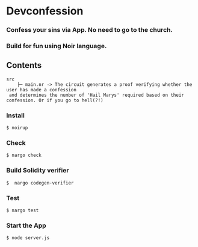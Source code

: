 # Devconfession

### Confess your sins via App. No need to go to the church.
### Build for fun using Noir language.

## Contents

```
src
    ├─ main.nr -> The circuit generates a proof verifying whether the user has made a confession
 and determines the number of 'Hail Marys' required based on their confession. Or if you go to hell(?!)
```

### Install

```shell
$ noirup
```

### Check

```shell
$ nargo check
```

### Build Solidity verifier

```shell
$  nargo codegen-verifier
```

### Test

```shell
$ nargo test
```
### Start the App

```shell
$ node server.js
```



